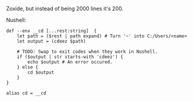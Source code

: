 Zoxide, but instead of being 2000 lines it's 200.

Nushell:

```shell
def --env __cd [...rest:string]  {
    let path = ($rest | path expand) # Turn '~' into C:/Users/<name>
    let output = (cdeez $path)

    # TODO: Swap to exit codes when they work in Nushell.
    if ($output | str starts-with 'cdeez') {
        echo $output # An error occured.
    } else {
        cd $output
    }
}

alias cd = __cd
```